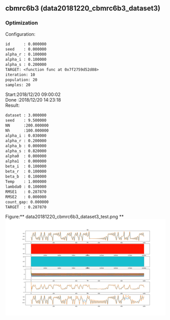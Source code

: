## cbmrc6b3 (data20181220_cbmrc6b3_dataset3)  
### Optimization 
Configuration:  
```
id      : 0.000000
seed    : 0.000000
alpha_r : 0.100000
alpha_i : 0.100000
alpha_s : 0.200000
TARGET: <function func at 0x7f2759d52d08> 
iteration: 10 
population: 20 
samples: 20 
```
Start:2018/12/20 09:00:02  
Done :2018/12/20 14:23:18  
Result:  
```
dataset : 3.000000
seed    : 9.500000
NN      :200.000000
Nh      :100.000000
alpha_i : 0.030000
alpha_r : 0.200000
alpha_b : 0.000000
alpha_s : 0.820000
alpha0  : 0.000000
alpha1  : 0.000000
beta_i  : 0.100000
beta_r  : 0.100000
beta_b  : 0.100000
Temp    : 1.000000
lambda0 : 0.100000
RMSE1   : 0.287870
RMSE2   : 0.000000
count_gap: 0.000000
TARGET  : 0.287870
```
Figure:** data20181220_cbmrc6b3_dataset3_test.png **  
![](data20181220_cbmrc6b3_dataset3_test.png)  
